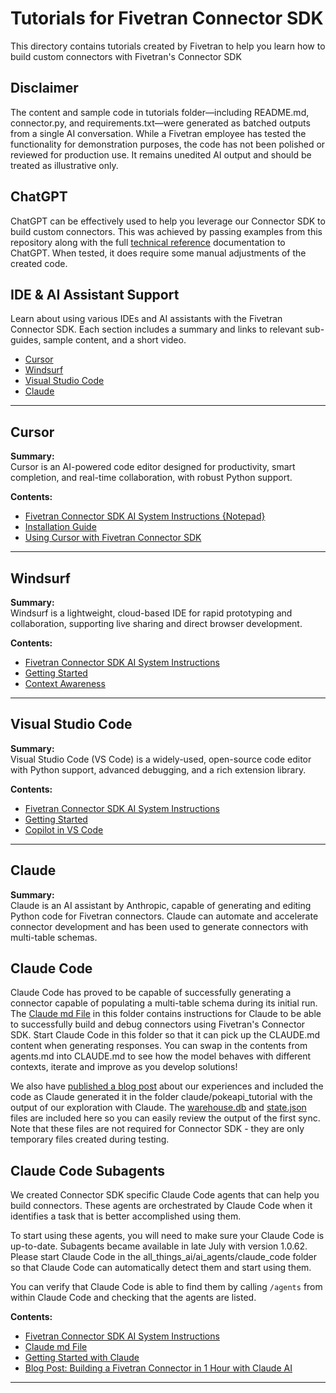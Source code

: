 # Tutorials for Fivetran Connector SDK

This directory contains tutorials created by Fivetran to help you learn how to build custom connectors with Fivetran's Connector SDK

## Disclaimer
The content and sample code in tutorials folder—including README.md, connector.py, and requirements.txt—were generated as batched outputs from a single AI conversation. While a Fivetran employee has tested the functionality for demonstration purposes, the code has not been polished or reviewed for production use. It remains unedited AI output and should be treated as illustrative only.

## ChatGPT
ChatGPT can be effectively used to help you leverage our Connector SDK to build custom connectors. This was achieved by passing examples from this repository along with the full [technical reference](https://fivetran.com/docs/connector-sdk/technical-reference) documentation to ChatGPT. When tested, it does require some manual adjustments of the created code.


## IDE & AI Assistant Support

Learn about using various IDEs and AI assistants with the Fivetran Connector SDK. Each section includes a summary and links to relevant sub-guides, sample content, and a short video.

- [Cursor](https://github.com/fivetran/fivetran_connector_sdk/tree/main/all_things_ai/ai_agents/cursor)
- [Windsurf](https://github.com/fivetran/fivetran_connector_sdk/tree/main/all_things_ai/ai_agents/windsurf)
- [Visual Studio Code](https://github.com/fivetran/fivetran_connector_sdk/tree/main/all_things_ai/ai_agents/vscode_with_github_copilot)
- [Claude](https://github.com/fivetran/fivetran_connector_sdk/tree/main/all_things_ai/ai_agents/claude_code)

---

## Cursor

**Summary:**  
Cursor is an AI-powered code editor designed for productivity, smart completion, and real-time collaboration, with robust Python support.

**Contents:**
- [Fivetran Connector SDK AI System Instructions {Notepad}](https://github.com/fivetran/fivetran_connector_sdk/tree/main/all_things_ai/ai_agents/AGENTS.md)
- [Installation Guide](https://www.cursor.com/)
- [Using Cursor with Fivetran Connector SDK](https://github.com/fivetran/fivetran_connector_sdk/tree/main/all_things_ai/ai_agents/cursor/README.md)

---

## Windsurf

**Summary:**  
Windsurf is a lightweight, cloud-based IDE for rapid prototyping and collaboration, supporting live sharing and direct browser development.

**Contents:**
- [Fivetran Connector SDK AI System Instructions](https://github.com/fivetran/fivetran_connector_sdk/tree/main/all_things_ai/ai_agents/AGENTS.md)
- [Getting Started](https://docs.windsurf.com/windsurf/getting-started)
- [Context Awareness](https://docs.windsurf.com/context-awareness/windsurf-overview)

---

## Visual Studio Code

**Summary:**  
Visual Studio Code (VS Code) is a widely-used, open-source code editor with Python support, advanced debugging, and a rich extension library.

**Contents:**
- [Fivetran Connector SDK AI System Instructions](https://github.com/fivetran/fivetran_connector_sdk/tree/main/all_things_ai/ai_agents/AGENTS.md)
- [Getting Started](https://code.visualstudio.com/docs/getstarted/getting-started)
- [Copilot in VS Code](https://code.visualstudio.com/docs/copilot/getting-started)

---

## Claude

**Summary:**  
Claude is an AI assistant by Anthropic, capable of generating and editing Python code for Fivetran connectors. Claude can automate and accelerate connector development and has been used to generate connectors with multi-table schemas.

## Claude Code
Claude Code has proved to be capable of successfully generating a connector capable of populating a multi-table schema during its initial run. The [Claude md File](https://github.com/fivetran/fivetran_connector_sdk/tree/main/all_things_ai/ai_agents/claude_code/CLAUDE.md) in this folder contains instructions for Claude to be able to successfully build and debug connectors using Fivetran's Connector SDK. Start Claude Code in this folder so that it can pick up the CLAUDE.md content when generating responses. You can swap in the contents from agents.md into CLAUDE.md to see how the model behaves with different contexts, iterate and improve as you develop solutions!

We also have [published a blog post](https://www.fivetran.com/blog/building-a-fivetran-connector-in-1-hour-with-anthropics-claude-ai) about our experiences and included the code as Claude generated it in the folder claude/pokeapi_tutorial with the output of our exploration with Claude. The [warehouse.db](https://github.com/fivetran/fivetran_connector_sdk/tree/main/all_things_ai/tutorials/claude/pokeapi_tutorial/pokeapi_connector/files/warehouse.db) and [state.json](https://github.com/fivetran/fivetran_connector_sdk/tree/main/all_things_ai/tutorials/claude/pokeapi_tutorial/pokeapi_connector/files/state.json) files are included here so you can easily review the output of the first sync. Note that these files are not required for Connector SDK - they are only temporary files created during testing.

## Claude Code Subagents
We created Connector SDK specific Claude Code agents that can help you build connectors. These agents are orchestrated by Claude Code when it identifies a task that is better accomplished using them.

To start using these agents, you will need to make sure your Claude Code is up-to-date. Subagents became available in late July with version 1.0.62. Please start Claude Code in the all_things_ai/ai_agents/claude_code folder so that Claude Code can automatically detect them and start using them.

You can verify that Claude Code is able to find them by calling `/agents` from within Claude Code and checking that the agents are listed.

**Contents:**
- [Fivetran Connector SDK AI System Instructions](https://github.com/fivetran/fivetran_connector_sdk/tree/main/all_things_ai/ai_agents/AGENTS.md)
- [Claude md File](https://github.com/fivetran/fivetran_connector_sdk/tree/main/all_things_ai/ai_agents/claude_code/CLAUDE.md)
- [Getting Started with Claude](https://docs.anthropic.com/en/docs/get-started)
- [Blog Post: Building a Fivetran Connector in 1 Hour with Claude AI](https://www.fivetran.com/blog/building-a-fivetran-connector-in-1-hour-with-anthropics-claude-ai)
  
---
